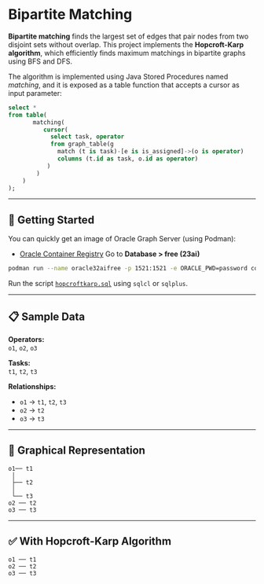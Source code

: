 # Bipartite Matching

**Bipartite matching** finds the largest set of edges that pair nodes from two disjoint sets without overlap.
This project implements the **Hopcroft-Karp algorithm**, which efficiently finds maximum matchings in bipartite graphs using BFS and DFS.

The algorithm is implemented using Java Stored Procedures named *matching*, and it is exposed as a table function that accepts a cursor as input parameter:

```sql
select * 
from table(
       matching(
          cursor(
            select task, operator
            from graph_table(g
              match (t is task)-[e is is_assigned]->(o is operator)
              columns (t.id as task, o.id as operator)
           )
        )
    )
);
```


---

## 🚀 Getting Started

You can quickly get an image of Oracle Graph Server (using Podman):

- [Oracle Container Registry](https://container-registry.oracle.com)  Go to **Database > free (23ai)**

```sh
podman run --name oracle32aifree -p 1521:1521 -e ORACLE_PWD=password container-registry.oracle.com/database/free:latest
```

Run the script [`hopcroftkarp.sql`](hopcroftkarp.sql) using `sqlcl` or `sqlplus`.

---

## 📋 Sample Data

**Operators:**  
`o1`, `o2`, `o3`

**Tasks:**  
`t1`, `t2`, `t3`

**Relationships:**  
- `o1` → `t1`, `t2`, `t3`  
- `o2` → `t2`  
- `o3` → `t3`

---

## 🎯 Graphical Representation

```text
o1── t1
 │
 ├── t2
 │
 └── t3
o2 ── t2
o3 ── t3
```

---

## ✅ With Hopcroft-Karp Algorithm

```text
o1 ── t1
o2 ── t2
o3 ── t3
```

